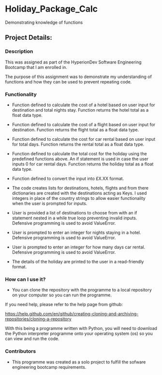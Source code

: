 # Holiday_Package_Calc
Demonstrating knowledge of functions

## Project Details:

### Description
This was assigned as part of the HyperionDev Software Engineering Bootcamp that I am enrolled in. 

The purpose of this assignment was to demonstrate my understanding of functions and how they can be used to prevent repeating code.

### Functionality
* Function defined to calculate the cost of a hotel based on user input for destination and total nights stay. Function returns the hotel total as a float data type.
  
* Function defined to calculate the cost of a flight based on user input for destination. Function returns the flight total as a float data type.

* Function defined to calculate the cost for car rental based on user input for total days. Function returns the rental total as a float data type.

* Function defined to calculate the total cost for the holiday using the predefined functions above. An if statement is used in case the user inputs 0 for car rental days. Function returns the holiday total as a float data type.

* Function defined to convert the input into £X.XX format.

* The code creates lists for destinations, hotels, flights and from there dictionaries are created with the destinations acting as Keys. I used integers in place of the country strings to allow easier functionality when the user is prompted for inputs.

* User is provided a list of destinations to choose from with an if statement nested in a while true loop preventing invalid inputs. Defensive programming is used to avoid ValueError.

* User is prompted to enter an integer for nights staying in a hotel. Defensive programming is used to avoid ValueError.

* User is prompted to enter an integer for how many days car rental. Defensive programming is used to avoid ValueError.

* The details of the holiday are printed to the user in a read-friendly format.

### How can I use it?
* You can clone the repository with the programme to a local repository on your computer so you can run the programme.

If you need help, please refer to the help page from github:

https://help.github.com/en/github/creating-cloning-and-archiving-repositories/cloning-a-repository

With this being a programme written with Python, you will need to download the Python interpreter programme onto your operating system (os) so you can view and run the code.

### Contributors
* This programme was created as a solo project to fulfill the sofware engineering bootcamp requirements. 

